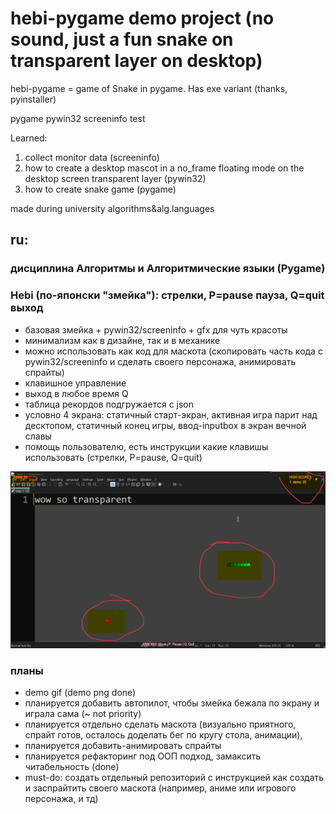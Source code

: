 # hebi-pygame demo project (no sound, just a fun snake on transparent layer on desktop)

hebi-pygame = game of Snake in pygame. Has exe variant (thanks, pyinstaller)

pygame pywin32 screeninfo test

Learned:
1. collect monitor data (screeninfo)
2. how to create a desktop mascot in a no_frame floating mode on the desktop screen transparent layer (pywin32)
3. how to create snake game (pygame)

made during university algorithms&alg.languages

## ru:

### дисциплина Алгоритмы и Алгоритмические языки (Pygame)

### Hebi (по-японски "змейка"): стрелки, P=pause пауза, Q=quit выход

* базовая змейка + pywin32/screeninfo + gfx для чуть красоты
* минимализм как в дизайне, так и в механике
* можно использовать как код для маскота (скопировать часть кода с pywin32/screeninfo и сделать своего персонажа, анимировать спрайты)
* клавишное управление
* выход в любое время Q
* таблица рекордов подгружается с json
* условно 4 экрана: статичный старт-экран, активная игра парит над десктопом, статичный конец игры, ввод-inputbox в экран вечной славы
* помощь пользователю, есть инструкции какие клавишы использовать (стрелки, P=pause, Q=quit)

![demo png](SCREENSHOT.png)

### планы

* demo gif (demo png done)
* планируется добавить автопилот, чтобы змейка бежала по экрану и играла сама (~ not priority)
* планируется отдельно сделать маскота (визуально приятного, спрайт готов, осталось доделать бег по кругу стола, анимации), 
* планируется добавить-анимировать спрайты
* планируется рефакторинг под ООП подход, замаксить читабельность (done)
* must-do: создать отдельный репозиторий с инструкцией как создать и заспрайтить своего маскота (например, аниме или игрового персонажа, и тд)
